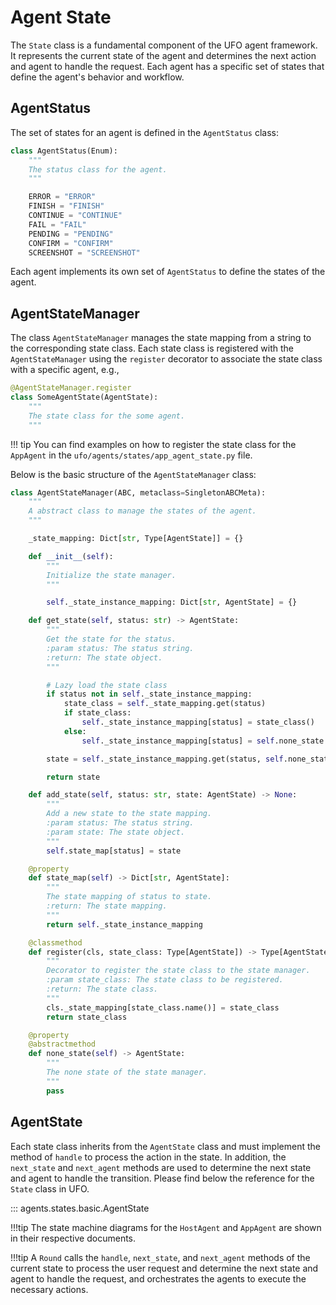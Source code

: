 # Agent State

The `State` class is a fundamental component of the UFO agent framework. It represents the current state of the agent and determines the next action and agent to handle the request. Each agent has a specific set of states that define the agent's behavior and workflow.



## AgentStatus
The set of states for an agent is defined in the `AgentStatus` class:
    
```python
class AgentStatus(Enum):
    """
    The status class for the agent.
    """

    ERROR = "ERROR"
    FINISH = "FINISH"
    CONTINUE = "CONTINUE"
    FAIL = "FAIL"
    PENDING = "PENDING"
    CONFIRM = "CONFIRM"
    SCREENSHOT = "SCREENSHOT"
```

Each agent implements its own set of `AgentStatus` to define the states of the agent.


## AgentStateManager

The class `AgentStateManager` manages the state mapping from a string to the corresponding state class. Each state class is registered with the `AgentStateManager` using the `register` decorator to associate the state class with a specific agent, e.g.,

```python
@AgentStateManager.register
class SomeAgentState(AgentState):
    """
    The state class for the some agent.
    """
```

!!! tip
    You can find examples on how to register the state class for the `AppAgent` in the `ufo/agents/states/app_agent_state.py` file. 

Below is the basic structure of the `AgentStateManager` class:
```python
class AgentStateManager(ABC, metaclass=SingletonABCMeta):
    """
    A abstract class to manage the states of the agent.
    """

    _state_mapping: Dict[str, Type[AgentState]] = {}

    def __init__(self):
        """
        Initialize the state manager.
        """

        self._state_instance_mapping: Dict[str, AgentState] = {}

    def get_state(self, status: str) -> AgentState:
        """
        Get the state for the status.
        :param status: The status string.
        :return: The state object.
        """

        # Lazy load the state class
        if status not in self._state_instance_mapping:
            state_class = self._state_mapping.get(status)
            if state_class:
                self._state_instance_mapping[status] = state_class()
            else:
                self._state_instance_mapping[status] = self.none_state

        state = self._state_instance_mapping.get(status, self.none_state)

        return state

    def add_state(self, status: str, state: AgentState) -> None:
        """
        Add a new state to the state mapping.
        :param status: The status string.
        :param state: The state object.
        """
        self.state_map[status] = state

    @property
    def state_map(self) -> Dict[str, AgentState]:
        """
        The state mapping of status to state.
        :return: The state mapping.
        """
        return self._state_instance_mapping

    @classmethod
    def register(cls, state_class: Type[AgentState]) -> Type[AgentState]:
        """
        Decorator to register the state class to the state manager.
        :param state_class: The state class to be registered.
        :return: The state class.
        """
        cls._state_mapping[state_class.name()] = state_class
        return state_class

    @property
    @abstractmethod
    def none_state(self) -> AgentState:
        """
        The none state of the state manager.
        """
        pass
```

## AgentState
Each state class inherits from the `AgentState` class and must implement the method of `handle` to process the action in the state. In addition, the `next_state` and `next_agent` methods are used to determine the next state and agent to handle the transition. Please find below the reference for the `State` class in UFO.

::: agents.states.basic.AgentState

!!!tip
    The state machine diagrams for the `HostAgent` and `AppAgent` are shown in their respective documents.

!!!tip
    A `Round` calls the `handle`, `next_state`, and `next_agent` methods of the current state to process the user request and determine the next state and agent to handle the request, and orchestrates the agents to execute the necessary actions.
